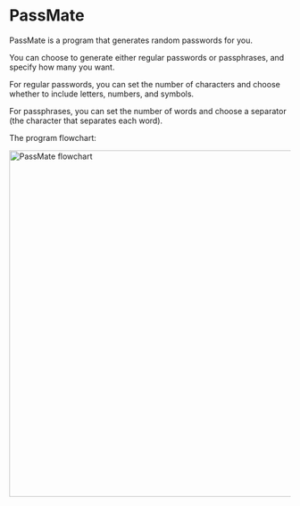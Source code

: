 # PassMate

PassMate is a program that generates random passwords for you.

You can choose to generate either regular passwords or passphrases, and specify how many you want.

For regular passwords, you can set the number of characters and choose whether to include letters, numbers, and symbols.

For passphrases, you can set the number of words and choose a separator (the character that separates each word).

The program flowchart:

<img width="1069" height="621" alt="PassMate flowchart" src="https://github.com/user-attachments/assets/7e55d584-345b-439d-ae3a-0814858df497" />
